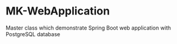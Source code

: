 # MK-WebApplication
Master class which demonstrate Spring Boot web application with PostgreSQL database 
